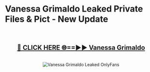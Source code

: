 # Vanessa Grimaldo Leaked Private Files & Pict - New Update
<br>
<div align="center">
<h2><a href="https://mediafilles.blogspot.com/?title=Vanessa_Grimaldo" rel="nofollow">🔴 CLICK HERE 🌐==►► Vanessa Grimaldo</a></h2>
<br>
<a href="https://mediafilles.blogspot.com/?title=Vanessa_Grimaldo" rel="nofollow" data-target="animated-image.originalLink"><img src="https://i.ibb.co.com/WyWwxjT/player-gif2.gif" alt="Vanessa Grimaldo Leaked OnlyFans" style="max-width: 100%; display: inline-block;" data-target="animated-image.originalImage"></a>
</div>
<br>